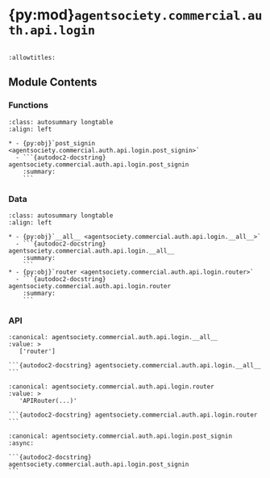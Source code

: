 # {py:mod}`agentsociety.commercial.auth.api.login`

```{py:module} agentsociety.commercial.auth.api.login
```

```{autodoc2-docstring} agentsociety.commercial.auth.api.login
:allowtitles:
```

## Module Contents

### Functions

````{list-table}
:class: autosummary longtable
:align: left

* - {py:obj}`post_signin <agentsociety.commercial.auth.api.login.post_signin>`
  - ```{autodoc2-docstring} agentsociety.commercial.auth.api.login.post_signin
    :summary:
    ```
````

### Data

````{list-table}
:class: autosummary longtable
:align: left

* - {py:obj}`__all__ <agentsociety.commercial.auth.api.login.__all__>`
  - ```{autodoc2-docstring} agentsociety.commercial.auth.api.login.__all__
    :summary:
    ```
* - {py:obj}`router <agentsociety.commercial.auth.api.login.router>`
  - ```{autodoc2-docstring} agentsociety.commercial.auth.api.login.router
    :summary:
    ```
````

### API

````{py:data} __all__
:canonical: agentsociety.commercial.auth.api.login.__all__
:value: >
   ['router']

```{autodoc2-docstring} agentsociety.commercial.auth.api.login.__all__
```

````

````{py:data} router
:canonical: agentsociety.commercial.auth.api.login.router
:value: >
   'APIRouter(...)'

```{autodoc2-docstring} agentsociety.commercial.auth.api.login.router
```

````

````{py:function} post_signin(request: starlette.requests.Request, code: str = Query(...), state: typing.Optional[str] = Query(None))
:canonical: agentsociety.commercial.auth.api.login.post_signin
:async:

```{autodoc2-docstring} agentsociety.commercial.auth.api.login.post_signin
```
````
